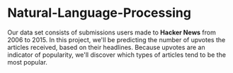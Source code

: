 # Natural-Language-Processing
Our data set consists of submissions users made to **Hacker News** from 2006 to 2015.  In this project, we'll be predicting the number of upvotes the articles received, based on their headlines. Because upvotes are an indicator of popularity, we'll discover which types of articles tend to be the most popular.
